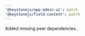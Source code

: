 ```yaml
---
'@keystonejs/app-admin-ui': patch
'@keystonejs/field-content': patch
---
```


Added missing peer dependencies.
